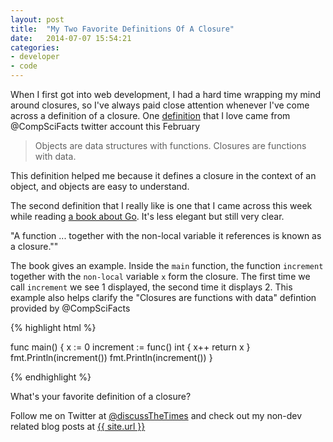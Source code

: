 ```yaml
---
layout: post
title:  "My Two Favorite Definitions Of A Closure"
date:   2014-07-07 15:54:21
categories: 
- developer
- code
---
```


When I first got into web development, I had a hard time wrapping my mind around closures, so I've always paid close attention whenever I've come across a definition of a closure.  One <a href="https://twitter.com/CompSciFact/status/436179880477462529">definition</a> that I love came from @CompSciFacts twitter account this February

<blockquote>
Objects are data structures with functions. Closures are functions with data.

</blockquote>

This definition helped me because it defines a closure in the context of an object, and objects are easy to understand. 

The second definition that I really like is one that I came across this week while reading <a href="http://www.golang-book.com/assets/pdf/gobook.pdf">a book about Go</a>. It's less elegant but still very clear. 

"A function ... together with the non-local variable it references is known as a closure.""

The book gives an example. Inside the `main` function, the function `increment` together with the `non-local` variable `x` form the closure. The first time we call `increment` we see 1 displayed, the second time it displays 2.  This example also helps clarify the "Closures are functions with data" defintion provided by @CompSciFacts

{% highlight html %}

func main() {
	x := 0
	increment := func() int {
		x++
		return x
	}
	fmt.Println(increment())
	fmt.Println(increment())
}

{% endhighlight %}

What's your favorite definition of a closure?

Follow me on Twitter at <a href="https://twitter.com/DiscussTheTimes">@discussTheTimes</a> and check out my non-dev related blog posts at <a href="{{ site.url }}">{{ site.url }}</a>
